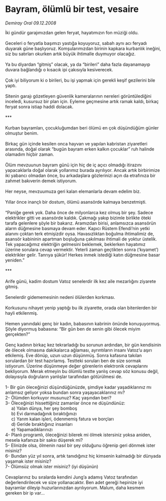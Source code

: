 # Bayram, ölümlü bir test, vesaire

*Demiray Oral 09.12.2008*

<div class="taraf_structure_2col_1zq">
<div class="margen_n">



 <p>İki gündür garajımızdan gelen feryat, hayatımızın fon müziği oldu. <br/><br/>Geceleri o feryatla başımızı yastığa koyuyoruz, sabah aynı acı feryadı duyarak güne başlıyoruz. Komşularımızdan birinin kapkara kurbanlık ineğini, siz bu satırları okurken artık büyük ihtimalle duymuyor olacağız. <br/><br/>Ya bu diyardan “gitmiş” olacak, ya da “birileri” daha fazla dayanamayıp duvara bağlandığı o kısacık ipi çakısıyla kesiverecek. <br/><br/>Çok iyi biliyorum ki o birileri, bu işi yapmak için gerekli keşif gezilerini bile yaptı. <br/><br/>Sitenin garajı gözetleyen güvenlik kameralarının nereleri görüntülediğini inceledi, kusursuz bir plan için. Eyleme geçmesine artık ramak kaldı, birkaç feryat sonra istiap haddi dolacak. <br/><br/>*** <br/><br/>Kurban bayramları, çocukluğumdan beri ölümü en çok düşündüğüm günler olmuştur benim. <br/><br/>Birkaç gün içinde kesilen onca hayvan ve yapılan kabristan ziyaretleri arasında, doğal olarak “bugün bayram erken kalkın çocuklar” ruh halinde olamadım hiçbir zaman. <br/><br/>Ölüm mevzuunun bayram günü için hiç de iç açıcı olmadığı itirazını yapacaklarla doğal olarak yollarımız burada ayrılıyor. Ancak artık birbirimize iki yabancı olmadan önce, bu arkadaşlara gözlerinizi açın da etrafınıza bir zahmet bakıverin demek istiyorum. <br/><br/>Her neyse, mevzuumuza geri kalan elemanlarla devam edelim biz. <br/><br/>Yıllar önce inançlı bir dostum, ölümü asansörde kalmaya benzetmişti. <br/><br/>“Paniğe gerek yok. Daha önce de milyonlarca kez olmuş bir şey. Sadece elektrikler gitti ve asansörde kaldık. Çakmağı yakıp bizimle birlikte öteki tarafa gelenlere şöyle bir bakarız. Aramızdan birisi, anlamsızca asansörün alarm düğmesine basmaya devam eder. Kapıcı Rüstem Efendi’nin yetki alanını çoktan terk etmişizdir oysa. Havasızlıktan boğulma ihtimalimiz de, asansör kabininin apartman boşluğuna çakılması ihtimali de yoktur üstelik. Tek yapacağımız elektriğin gelmesini beklemek, beklerken hayatımız üzerine sorulara cevap vermektir. Yeterli zaman geçtikten sonra (‘kıyamet’) elektrikler gelir. Tanrıya şükür! Herkes inmek istediği katın düğmesine basar yeniden.” <br/><br/>*** <br/><br/>Arife günü, kadim dostum Vatoz senelerdir ilk kez aile mezarlığını ziyarete gitmiş. <br/><br/>Senelerdir gidememesinin nedeni ölülerden korkması. <br/><br/>Korkusunu nihayet yenip yaptığı bu ilk ziyarette, orada olan bitenlerden bir hayli etkilenmiş. <br/><br/>Hemen yanındaki genç bir kadın, babasının kabrinin önünde konuşuyormuş. Şöyle diyormuş babasına: “Bir gün ben de senin gibi ölecek miyim gerçekten?” <br/><br/>Genç kadının birkaç kez tekrarladığı bu sorunun ardından, bir gün kendisinin de ölecek olmasına dakikalarca ağlaması, ayrıntıların insanı Vatoz’u aşırı etkilemiş. Eve dönüp, uzun uzun düşünmüş. Sonra kafasına takılan sorulardan bir test hazırlamış. Testteki soruları ben de size sormak istiyorum. Üzerine düşünmeye değer görenlerin elektronik cevaplarını bekliyorum. Merak etmeyin bu ölümlü testte yanlış cevap söz konusu değil, dolayısıyla doğruların yanlışlar tarafından götürülmesi de. <br/><br/>1- Bir gün öleceğinizi düşündüğünüzde, şimdiye kadar yaşadıklarınız mı anlamsız geliyor yoksa bundan sonra yaşayacaklarınız mı? <br/>2- Ölümden korkuyor musunuz? Kaç yaşından beri? <br/>3- Öleceğinizi hissettiğiniz zamanlar önce ne düşündünüz:<br/>     a) Yalan dünya, her şey bomboş <br/>     b) Evi darmadağınık bıraktığınızı <br/>     c) Yarım kalan işleri, ödenmemiş fatura ve borçları <br/>     d) Geride bıraktığınız insanları <br/>     e) Yapamadıklarınızı<br/>4- Planlı programlı, öleceğinizi bilerek mi ölmek istersiniz yoksa aniden, mesela kafanıza bir saksı düşerek mi? <br/>5- Elinizde olsa, ölmenin nasıl bir şey olduğunu öğrenip geri dönmek ister misiniz? <br/>6- Bundan yüz yıl sonra, artık tanıdığınız hiç kimsenin kalmadığı bir dünyada yaşamak ister misiniz? <br/>7- Ölümsüz olmak ister misiniz? (iyi düşünün) <br/><br/>Cevaplarınız bu sıralarda kendini Jung’a adamış Vatoz tarafından değerlendirilecek ve size yollanacaktır. Ben adet gereği hepinize iyi bayramlar dileyip huzurlarınızdan ayrılıyorum. Malum, daha kesmem gereken bir ip var...</p>

<br/>


<div id="taraf_not">
</div>

</div>


</div>
